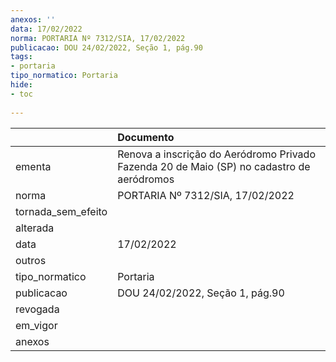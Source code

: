 ```yaml
---
anexos: ''
data: 17/02/2022
norma: PORTARIA Nº 7312/SIA, 17/02/2022
publicacao: DOU 24/02/2022, Seção 1, pág.90
tags:
- portaria
tipo_normatico: Portaria
hide: 
- toc 
 
---
```


|                    | Documento                                                                                 |
|:-------------------|:------------------------------------------------------------------------------------------|
| ementa             | Renova a inscrição do Aeródromo Privado Fazenda 20 de Maio (SP) no cadastro de aeródromos |
| norma              | PORTARIA Nº 7312/SIA, 17/02/2022                                                          |
| tornada_sem_efeito |                                                                                           |
| alterada           |                                                                                           |
| data               | 17/02/2022                                                                                |
| outros             |                                                                                           |
| tipo_normatico     | Portaria                                                                                  |
| publicacao         | DOU 24/02/2022, Seção 1, pág.90                                                           |
| revogada           |                                                                                           |
| em_vigor           |                                                                                           |
| anexos             |                                                                                           |